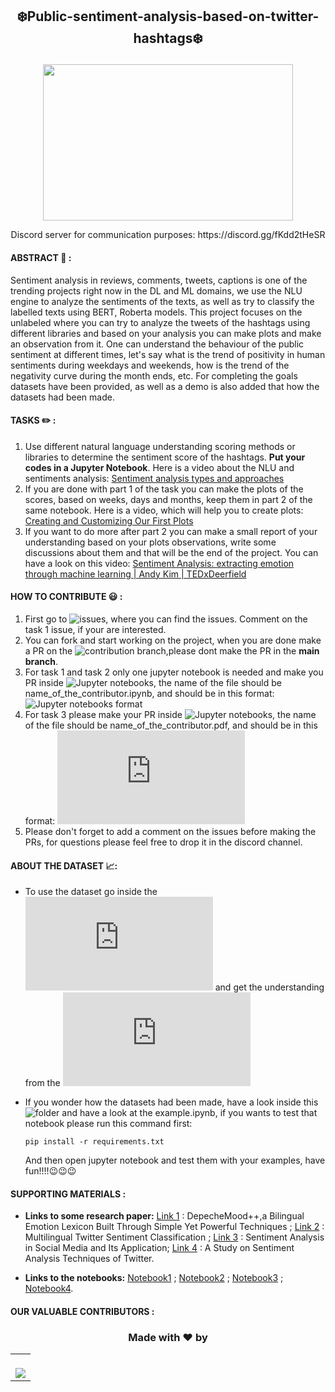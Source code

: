 ## <p align = "center">:snowflake:Public-sentiment-analysis-based-on-twitter-hashtags:snowflake: </p>

<p align="center">
  <kbd>
  <img width="400" height="250" src="https://user-images.githubusercontent.com/50532530/144480433-81177f86-0e49-4fb0-8730-c427c8330e1e.png">
   </kbd> 
</p>
<p align="center">
  Discord server for communication purposes: https://discord.gg/fKdd2tHeSR
</p>

#### ABSTRACT :page_facing_up: :
Sentiment analysis in reviews, comments, tweets, captions is one of the trending projects right now in the DL and ML domains, we use the NLU engine to analyze the sentiments of the texts, as well as try to classify the labelled texts using BERT, Roberta models. This project focuses on the unlabeled where you can try to analyze the tweets of the hashtags using different libraries and based on your analysis you can make plots and make an observation from it. One can understand the behaviour of the public sentiment at different times, let's say what is the trend of positivity in human sentiments during weekdays and weekends, how is the trend of the negativity curve during the month ends, etc. For completing the goals datasets have been provided, as well as a demo is also added that how the datasets had been made.

#### TASKS :pencil2: :
  1. Use different natural language understanding scoring methods or libraries to determine the sentiment score of the hashtags. **Put your codes in a Jupyter Notebook**. Here is a video about the NLU and sentiments analysis: [Sentiment analysis types and approaches](https://www.youtube.com/watch?v=5CBDoqMswK0)
  2. If you are done with part 1 of the task you can make the plots of the scores, based on weeks, days and months, keep them in part 2 of the same notebook. Here is a video, which will help you to create plots: [Creating and Customizing Our First Plots](https://www.youtube.com/watch?v=UO98lJQ3QGI)
  3. If you want to do more after part 2 you can make a small report of your understanding based on your plots observations, write some discussions about them and that will be the end of the project. You can have a look on this video: [Sentiment Analysis: extracting emotion through machine learning | Andy Kim | TEDxDeerfield](https://www.youtube.com/watch?v=n4L5hHFcGVk)

#### HOW TO CONTRIBUTE :smiley: :
  1. First go to ![issues](https://github.com/I-am-sayantan/public-sentiment-analysis-based-on-twitter-hashtags/issues), where you can find the issues. Comment on the task 1 issue, if your are interested.
  2. You can fork and start working on the project, when you are done make a PR on the ![contribution branch](https://github.com/I-am-sayantan/public-sentiment-analysis-based-on-twitter-hashtags/tree/CONTRIBUTION),please dont make the PR in the **main branch**.
  3. For task 1 and task 2 only one jupyter notebook is needed and make you PR inside ![Jupyter notebooks](https://github.com/I-am-sayantan/public-sentiment-analysis-based-on-twitter-hashtags/tree/CONTRIBUTION/CONTRIBUTION/Jupyter%20notebooks), the name of the file should be name_of_the_contributor.ipynb, and should be in this format: ![Jupyter notebooks format](https://github.com/I-am-sayantan/public-sentiment-analysis-based-on-twitter-hashtags/blob/main/CONTRIBUTION/Jupyter%20notebooks/Sayantan_kirtaniya.ipynb)
  4. For task 3 please make your PR inside ![Jupyter notebooks](https://github.com/I-am-sayantan/public-sentiment-analysis-based-on-twitter-hashtags/tree/main/CONTRIBUTION/Analysis%20reports), the name of the file should be name_of_the_contributor.pdf, and should be in this format: ![Analysis report format](https://github.com/I-am-sayantan/public-sentiment-analysis-based-on-twitter-hashtags/blob/main/CONTRIBUTION/Analysis%20reports/Sayantan_kirtaniya.pdf)
  5. Please don't forget to add a comment on the issues before making the PRs, for questions please feel free to drop it in the discord channel.

#### ABOUT THE DATASET :chart_with_upwards_trend::
- To use the dataset go inside the ![datasets folder](https://github.com/I-am-sayantan/public-sentiment-analysis-based-on-twitter-hashtags/blob/main/datasets/datasets.rar) and get the understanding from the ![data.md](https://github.com/I-am-sayantan/public-sentiment-analysis-based-on-twitter-hashtags/blob/main/datasets/data.md)
- If you wonder how the datasets had been made, have a look inside this ![folder](https://github.com/I-am-sayantan/public-sentiment-analysis-based-on-twitter-hashtags/tree/main/BUILDING%20THE%20DATASET) and have a look at the example.ipynb, if you wants to test that notebook please run this command first:
              
      pip install -r requirements.txt
      
     And then open jupyter notebook and test them with your examples, have fun!!!!:wink::wink::wink:

#### SUPPORTING MATERIALS :
- **Links to some research paper:** [Link 1](https://arxiv.org/pdf/1810.03660v1.pdf) : DepecheMood++,a Bilingual Emotion Lexicon Built Through Simple Yet
Powerful Techniques ; [Link 2](https://arxiv.org/pdf/1602.07563v2.pdf) : Multilingual Twitter Sentiment Classification ; [Link 3](https://www.sciencedirect.com/science/article/pii/S187705091931885X) : Sentiment Analysis in Social Media and Its Application; [Link 4](https://thesai.org/Downloads/Volume10No2/Paper_48-A_Study_on_Sentiment_Analysis_Techniques.pdf) : A Study on Sentiment Analysis Techniques of Twitter.

- **Links to the notebooks:** [Notebook1](https://www.kaggle.com/ngyptr/python-nltk-sentiment-analysis) ; [Notebook2](https://colab.research.google.com/github/littlecolumns/ds4j-notebooks/blob/master/investigating-sentiment-analysis/notebooks/Designing%20your%20own%20sentiment%20analysis%20tool.ipynb#scrollTo=AgBSO9x-72IA) ; [Notebook3](https://towardsdatascience.com/sentiment-analysis-in-10-minutes-with-bert-and-hugging-face-294e8a04b671) ; [Notebook4](https://colab.research.google.com/github/agungsantoso/deep-learning-v2-pytorch/blob/master/sentiment-rnn/Sentiment_RNN_Exercise.ipynb#scrollTo=irgW-x9Zpmw1).

#### OUR VALUABLE CONTRIBUTORS :

### <p align="center"> Made with ❤️ by </p>

<table>
	<tr>
		 <td>
</br>

<a href="https://github.com/I-am-sayantan/public-sentiment-analysis-based-on-twitter-hashtags/graphs/contributors">
  <img src="https://contrib.rocks/image?repo=I-am-sayantan/public-sentiment-analysis-based-on-twitter-hashtags" />
</a>
  
 </table>
